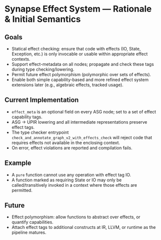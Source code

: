 # Synapse Effect System — Rationale & Initial Semantics

## Goals

- Statical effect checking: ensure that code with effects (IO, State, Exception, etc.) is only invocable or usable within appropriate effect contexts.
- Support effect-metadata on all nodes; propagate and check these tags during type checking/lowering.
- Permit future effect polymorphism (polymorphic over sets of effects).
- Enable both simple capability-based and more refined effect system extensions later (e.g., algebraic effects, tracked usage).

## Current Implementation

- `effect_meta` is an optional field on every ASG node; set to a set of effect capability tags.
- ASG → UPIR lowering and all intermediate representations preserve effect tags.
- The type checker entrypoint `check_and_annotate_graph_v2_with_effects_check` will reject code that requires effects not available in the enclosing context.
- On error, effect violations are reported and compilation fails.

## Example

- A `pure` function cannot use any operation with effect tag IO.
- A function marked as requiring State or IO may only be called/transitively invoked in a context where those effects are permitted.

## Future

- Effect polymorphism: allow functions to abstract over effects, or quantify capabilities.
- Attach effect tags to additional constructs at IR, LLVM, or runtime as the pipeline matures.